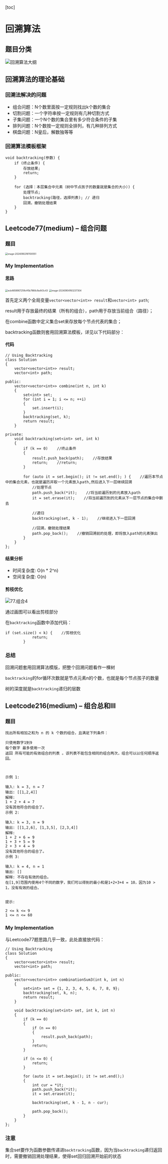 [toc]



# 回溯算法



## 题目分类

![回溯算法大纲](https://gitee.com/OooAlex/study_note/raw/master/img/202409021558407.png)



## 回溯算法的理论基础

### 回溯法解决的问题

- 组合问题：N个数里面按一定规则找出k个数的集合
- 切割问题：一个字符串按一定规则有几种切割方式
- 子集问题：一个N个数的集合里有多少符合条件的子集
- 排列问题：N个数按一定规则全排列，有几种排列方式
- 棋盘问题：N皇后，解数独等等

### 回溯算法模板框架

```
void backtracking(参数) {
    if (终止条件) {
        存放结果;
        return;
    }

    for (选择：本层集合中元素（树中节点孩子的数量就是集合的大小）) {
        处理节点;
        backtracking(路径，选择列表); // 递归
        回溯，撤销处理结果
    }
}
```



## Leetcode77(medium) – 组合问题

### 题目

<img src="https://gitee.com/OooAlex/study_note/raw/master/img/202409021611627.png" alt="image-20240902161100551" style="zoom:50%;" />

### My Implementation

#### 思路

<img src="https://gitee.com/OooAlex/study_note/raw/master/img/202409032245104.jpg" alt="ecb4658907259cff5b7868c9a443c43" style="zoom: 50%;" />

<img src="https://gitee.com/OooAlex/study_note/raw/master/img/202409041632393.png" alt="image-20240904163237304" style="zoom:50%;" />

首先定义两个全局变量`vector<vector<int>> result`和`vector<int> path`;

result用于存放最终的结果（所有的组合），path用于存放当前组合（路径）；

在combine函数中定义集合set来存放每个节点代表的集合；

backtracking函数则套用回溯算法模板，详见以下代码部分：

#### 代码

```
// Using Backtracking
class Solution
{
    vector<vector<int>> result;
    vector<int> path;

public:
    vector<vector<int>> combine(int n, int k)
    {
        set<int> set;
        for (int i = 1; i <= n; ++i)
        {
            set.insert(i);
        }
        backtracking(set, k);
        return result;
    }

private:
    void backtracking(set<int> set, int k)
    {
        if (k == 0)    //终止条件
        {
            result.push_back(path);    //存放结果
            return;    //return;
        }

        for (auto it = set.begin(); it != set.end(); ) {    //遍历本节点中的集合元素，也就是遍历并取一个元素放入path,然后进入下一层继续回溯
            //处理节点
            path.push_back(*it);    //将当前遍历到的元素放入path
            it = set.erase(it);    //将当前遍历到的元素从下一层节点的集合中删去

            //递归
            backtracking(set, k - 1);    //继续进入下一层回溯

            //回溯，撤销处理结果
            path.pop_back();    //撤销回溯前的处理，即将放入path的元素弹出
        }
    }
};
```

#### 结果分析

- 时间复杂度: O(n * 2^n)
- 空间复杂度: O(n)

#### 剪枝优化

![77.组合4](https://gitee.com/OooAlex/study_note/raw/master/img/202409081141508.png)

通过画图可以看出剪枝部分

在`backtracking`函数中添加代码：

```
if (set.size() < k) {    //剪枝优化
            return;
        }
```

### 总结

回溯问题套用回溯算法模版，把整个回溯问题看作一棵树

`backtracking`的for循环次数就是节点元素n的个数，也就是每个节点孩子的数量

树的深度就是`backtracking`递归的层数



## Leetcode216(medium) – 组合总和III

### 题目

```
找出所有相加之和为 n 的 k 个数的组合，且满足下列条件：

只使用数字1到9
每个数字 最多使用一次 
返回 所有可能的有效组合的列表 。该列表不能包含相同的组合两次，组合可以以任何顺序返回。

 

示例 1:

输入: k = 3, n = 7
输出: [[1,2,4]]
解释:
1 + 2 + 4 = 7
没有其他符合的组合了。
示例 2:

输入: k = 3, n = 9
输出: [[1,2,6], [1,3,5], [2,3,4]]
解释:
1 + 2 + 6 = 9
1 + 3 + 5 = 9
2 + 3 + 4 = 9
没有其他符合的组合了。
示例 3:

输入: k = 4, n = 1
输出: []
解释: 不存在有效的组合。
在[1,9]范围内使用4个不同的数字，我们可以得到的最小和是1+2+3+4 = 10，因为10 > 1，没有有效的组合。
 

提示:

2 <= k <= 9
1 <= n <= 60
```

### My Implementation

与Leetcode77题思路几乎一致，此处直接放代码：

```
// Using Backtracking
class Solution
{
    vector<vector<int>> result;
    vector<int> path;

public:
    vector<vector<int>> combinationSum3(int k, int n)
    {
        set<int> set = {1, 2, 3, 4, 5, 6, 7, 8, 9};
        backtracking(set, k, n);
        return result;
    }

    void backtracking(set<int> set, int k, int n)
    {
        if (k == 0)
        {
            if (n == 0)
            {
                result.push_back(path);
            }
            return;
        }

        if (n <= 0) {
            return;
        }

        for (auto it = set.begin(); it != set.end();)
        {
            int cur = *it;
            path.push_back(*it);
            it = set.erase(it);

            backtracking(set, k - 1, n - cur);

            path.pop_back();
        }
    }
};
```

### 注意

集合set要作为函数参数传递进`backtracking`函数，因为当`backtracking`递归返回时，需要撤销回溯处理结果，使得set回归回溯开始前的状态

